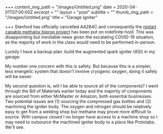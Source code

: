 +++
content_img_path = "/images/Untitled.png"
date = 2020-04-01T07:00:00Z
excerpt = ""
layout = "post"
subtitle = ""
thumb_img_path = "/images/Untitled.png"
title = "Garage Igniter"

+++
Stanford has officially cancelled AA284C and consequently the [restart capable methalox biprop project](https://www.walkerkehoe.com/projects/methalox-engine-1/) has been put on indefinite hold. This was disappointing but inevitable news given the escalating COVID-19 situation, as the majority of work in the class would need to be performed in-person. 

Luckily I have a backup plan: build the augmented spark igniter (ASI) in my garage. 

My number one concern with this is safety. But because this is a simpler, less energetic system that doesn't involve cryogenic oxygen, doing it safely will be easier. 

My second question is, will I be able to source all of the components? I went through the Bill of Materials earlier today and the majority of components are sourced from either McMaster or Amazon, both essential businesses. Two potential issues are (1) sourcing the compressed gas bottles and (2) machining the igniter body. The oxygen and nitrogen should be relatively easy to get from a welding shop but methane may prove more difficult to source. With campus closed I no longer have access to a machine shop so I may need to outsource the machined igniter body to a place like Protolabs. We'll see.